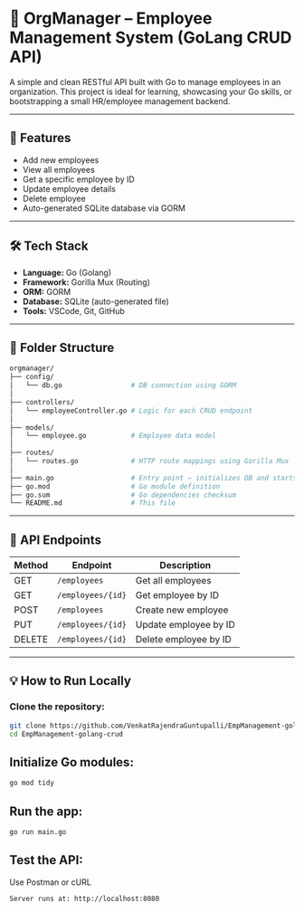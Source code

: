 # 🏢 OrgManager – Employee Management System (GoLang CRUD API)

A simple and clean RESTful API built with Go to manage employees in an organization. This project is ideal for learning, showcasing your Go skills, or bootstrapping a small HR/employee management backend.

---

## 🚀 Features

- Add new employees
- View all employees
- Get a specific employee by ID
- Update employee details
- Delete employee
- Auto-generated SQLite database via GORM

---

## 🛠️ Tech Stack

- **Language:** Go (Golang)
- **Framework:** Gorilla Mux (Routing)
- **ORM:** GORM
- **Database:** SQLite (auto-generated file)
- **Tools:** VSCode, Git, GitHub

---

## 📁 Folder Structure

```bash
orgmanager/
├── config/
│   └── db.go                 # DB connection using GORM
│
├── controllers/
│   └── employeeController.go # Logic for each CRUD endpoint
│
├── models/
│   └── employee.go           # Employee data model
│
├── routes/
│   └── routes.go             # HTTP route mappings using Gorilla Mux
│
├── main.go                   # Entry point – initializes DB and starts server
├── go.mod                    # Go module definition
├── go.sum                    # Go dependencies checksum
└── README.md                 # This file
```

---

## 📌 API Endpoints

| Method | Endpoint           | Description         |
|--------|--------------------|---------------------|
| GET    | `/employees`       | Get all employees   |
| GET    | `/employees/{id}`  | Get employee by ID  |
| POST   | `/employees`       | Create new employee |
| PUT    | `/employees/{id}`  | Update employee by ID |
| DELETE | `/employees/{id}`  | Delete employee by ID |

---
## 💡 How to Run Locally

### Clone the repository:
```bash
git clone https://github.com/VenkatRajendraGuntupalli/EmpManagement-golang-crud.git
cd EmpManagement-golang-crud
```
## Initialize Go modules:
```bash
go mod tidy
```
## Run the app:
```bash
go run main.go
```
## Test the API:
Use Postman or cURL
```bash
Server runs at: http://localhost:8080
```
